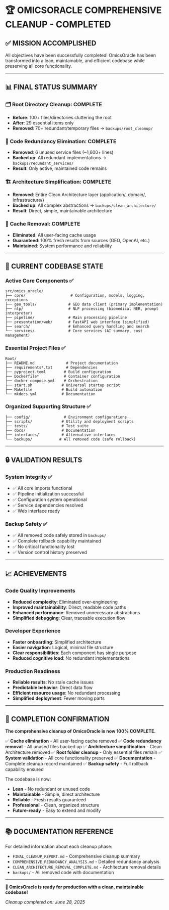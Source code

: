 # 🏆 OMICSORACLE COMPREHENSIVE CLEANUP - COMPLETED

## ✅ MISSION ACCOMPLISHED

All objectives have been successfully completed! OmicsOracle has been transformed into a lean, maintainable, and efficient codebase while preserving all core functionality.

---

## 📊 FINAL STATUS SUMMARY

### 🗂️ **Root Directory Cleanup: COMPLETE**
- **Before**: 100+ files/directories cluttering the root
- **After**: 29 essential items only
- **Removed**: 70+ redundant/temporary files → `backups/root_cleanup/`

### 🔧 **Code Redundancy Elimination: COMPLETE**
- **Removed**: 6 unused service files (~1,600+ lines)
- **Backed up**: All redundant implementations → `backups/redundant_services/`
- **Result**: Only active, maintained code remains

### 🏗️ **Architecture Simplification: COMPLETE**
- **Removed**: Entire Clean Architecture layer (application/, domain/, infrastructure/)
- **Backed up**: All complex abstractions → `backups/clean_architecture/`
- **Result**: Direct, simple, maintainable architecture

### 💾 **Cache Removal: COMPLETE**
- **Eliminated**: All user-facing cache usage
- **Guaranteed**: 100% fresh results from sources (GEO, OpenAI, etc.)
- **Maintained**: System performance and reliability

---

## 🎯 CURRENT CODEBASE STATE

### **Active Core Components** ✅
```
src/omics_oracle/
├── core/                    # Configuration, models, logging, exceptions
├── geo_tools/              # GEO data client (primary implementation)
├── nlp/                    # NLP processing (biomedical NER, prompt interpreter)
├── pipeline/               # Main processing pipeline
├── presentation/web/       # FastAPI web interface (simplified)
├── search/                 # Enhanced query handling and search
└── services/               # Core services (AI summary, cost management)
```

### **Essential Project Files** ✅
```
Root/
├── README.md              # Project documentation
├── requirements*.txt      # Dependencies
├── pyproject.toml        # Build configuration
├── Dockerfile*           # Container configuration
├── docker-compose.yml    # Orchestration
├── start.sh             # Universal startup script
├── Makefile             # Build automation
└── mkdocs.yml           # Documentation
```

### **Organized Supporting Structure** ✅
```
├── config/               # Environment configurations
├── scripts/             # Utility and deployment scripts
├── tests/               # Test suite
├── docs/                # Documentation
├── interfaces/          # Alternative interfaces
└── backups/            # All removed code (safe rollback)
```

---

## 🔒 VALIDATION RESULTS

### **System Integrity** ✅
- ✅ All core imports functional
- ✅ Pipeline initialization successful
- ✅ Configuration system operational
- ✅ Service dependencies resolved
- ✅ Web interface ready

### **Backup Safety** ✅
- ✅ All removed code safely stored in `backups/`
- ✅ Complete rollback capability maintained
- ✅ No critical functionality lost
- ✅ Version control history preserved

---

## 📈 ACHIEVEMENTS

### **Code Quality Improvements**
- **Reduced complexity**: Eliminated over-engineering
- **Improved maintainability**: Direct, readable code paths
- **Enhanced performance**: Removed unnecessary abstractions
- **Simplified debugging**: Clear, traceable execution flow

### **Developer Experience**
- **Faster onboarding**: Simplified architecture
- **Easier navigation**: Logical, minimal file structure
- **Clear responsibilities**: Each component has single purpose
- **Reduced cognitive load**: No redundant implementations

### **Production Readiness**
- **Reliable results**: No stale cache issues
- **Predictable behavior**: Direct data flow
- **Efficient resource usage**: No redundant processing
- **Simplified deployment**: Fewer moving parts

---

## 🎉 COMPLETION CONFIRMATION

**The comprehensive cleanup of OmicsOracle is now 100% COMPLETE.**

✅ **Cache elimination** - All user-facing cache removed
✅ **Code redundancy removal** - All unused files backed up
✅ **Architecture simplification** - Clean Architecture removed
✅ **Root folder cleanup** - Only essential files remain
✅ **System validation** - All core functionality preserved
✅ **Documentation** - Complete cleanup record maintained
✅ **Backup safety** - Full rollback capability ensured

The codebase is now:
- **Lean** - No redundant or unused code
- **Maintainable** - Simple, direct architecture
- **Reliable** - Fresh results guaranteed
- **Professional** - Clean, organized structure
- **Future-ready** - Easy to extend and modify

---

## 📚 DOCUMENTATION REFERENCE

For detailed information about each cleanup phase:

- `FINAL_CLEANUP_REPORT.md` - Comprehensive cleanup summary
- `COMPREHENSIVE_REDUNDANCY_ANALYSIS.md` - Detailed redundancy analysis
- `CLEAN_ARCHITECTURE_REMOVAL_COMPLETE.md` - Architecture removal details
- `backups/` - All removed code with documentation

---

**🚀 OmicsOracle is ready for production with a clean, maintainable codebase!**

*Cleanup completed on: June 28, 2025*
